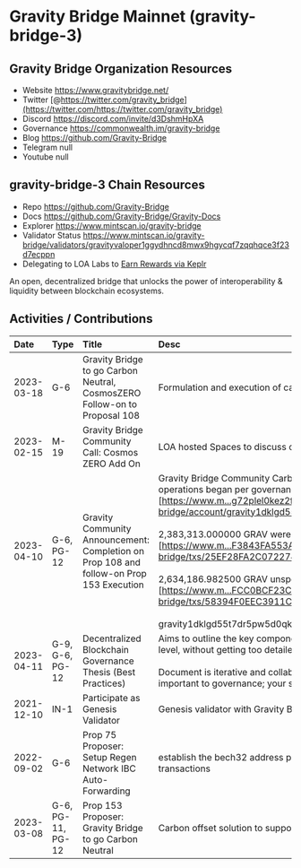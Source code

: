# Gravity Bridge Mainnet (gravity-bridge-3)

## Gravity Bridge Organization Resources

* Website https://www.gravitybridge.net/
* Twitter [@https://twitter.com/gravity_bridge](https://twitter.com/https://twitter.com/gravity_bridge)
* Discord https://discord.com/invite/d3DshmHpXA
* Governance https://commonwealth.im/gravity-bridge
* Blog https://github.com/Gravity-Bridge
* Telegram null
* Youtube null

## gravity-bridge-3 Chain Resources

* Repo https://github.com/Gravity-Bridge
* Docs https://github.com/Gravity-Bridge/Gravity-Docs
* Explorer https://www.mintscan.io/gravity-bridge
* Validator Status https://www.mintscan.io/gravity-bridge/validators/gravityvaloper1ggydhncd8mwx9hgycqf7zqqhqce3f23d7ecppn
* Delegating to LOA Labs to [Earn Rewards via Keplr](https://wallet.keplr.app/chains/gravity-bridge?modal=validator&chain=gravity-bridge-3&validator_address=gravityvaloper1ggydhncd8mwx9hgycqf7zqqhqce3f23d7ecppn&referral=true)

An open, decentralized bridge that unlocks the power of interoperability & liquidity between blockchain ecosystems. 

## Activities / Contributions
| Date | Type | Title | Desc | Link |
| :----------- | :---- | :------------ | :-------------------------------- | :---- |
| 2023-03-18 | G-6 | Gravity Bridge to go Carbon Neutral, CosmosZERO Follow-on to Proposal 108 | Formulation and execution of carbon offset strategy for Gravity Bridge blockchain operations.  | [https://www.m.../proposals/153](https://www.mintscan.io/gravity-bridge/proposals/153) |
| 2023-02-15 | M-19 | Gravity Bridge Community Call: Cosmos ZERO Add On | LOA hosted Spaces to discuss carbon offset strategy.  | [https://twitt.../1MnGnprZgQyxO](https://twitter.com/i/spaces/1MnGnprZgQyxO) |
| 2023-04-10 | G-6, PG-12 | Gravity Community Announcement: Completion on Prop 108 and follow-on Prop 153 Execution | Gravity Bridge Community Carbon Offsets purchase of 8362.5 NCT for all historical emissions since operations began per governance has been completed by multisig account [https://www.m...g72plel0kez2ff](https://www.mintscan.io/gravity-bridge/account/gravity1dklgd55t7dr5pw5d0qky7vc8g72plel0kez2ff)<br><br>2,383,313.000000 GRAV were sent to RND, PBC wallet in a 12-month vested state.<br>[https://www.m...F3843FA553A2BD](https://www.mintscan.io/gravity-bridge/txs/25EF28FA2C072274AD5F6D1FC2C8555E7ABEDC9795AFD8D0C7F3843FA553A2BD)<br><br>2,634,186.982500 GRAV unspent have been returned to community pool.<br>[https://www.m...FCC0BCF23C5D88](https://www.mintscan.io/gravity-bridge/txs/58394F0EEC3911C80F0EBD8AA81AFA35296FE37B635718404BFCC0BCF23C5D88)<br><br>gravity1dklgd55t7dr5pw5d0qky7vc8g72plel0kez2ff account now has a perfectly 0.00 balance. | [https://disco...27120893710397](https://discord.com/channels/881943007115497553/921207222904717333/1095127120893710397) |
| 2023-04-11 | G-9, G-6, PG-12 | Decentralized Blockchain Governance Thesis (Best Practices) | Aims to outline the key components and best practices in blockchain governance, at mid-to-high level, without getting too detailed about specifics which may vary from one community to the next.<br><br>Document is iterative and collaborative; it covers a non-exhaustive list of components that are important to governance; your suggestions and contributions are welcome. | [https://gov.vs.loalabs.io/](https://gov.vs.loalabs.io/) |
| 2021-12-10 | IN-1 | Participate as Genesis Validator | Genesis validator with Gravity Bridge launch. | [https://www.m...qce3f23d7ecppn](https://www.mintscan.io/gravity-bridge/validators/gravityvaloper1ggydhncd8mwx9hgycqf7zqqhqce3f23d7ecppn) |
| 2022-09-02 | G-6 | Prop 75 Proposer: Setup Regen Network IBC Auto-Forwarding | establish the bech32 address prefix 'regen' as the IBC Auto-Forwarding prefix for SendToCosmos transactions | [https://www.m...e/proposals/75](https://www.mintscan.io/gravity-bridge/proposals/75) |
| 2023-03-08 | G-6, PG-11, PG-12 | Prop 153 Proposer: Gravity Bridge to go Carbon Neutral | Carbon offset solution to support gravity price stability and environmental action. | [https://www.m.../proposals/153](https://www.mintscan.io/gravity-bridge/proposals/153) |